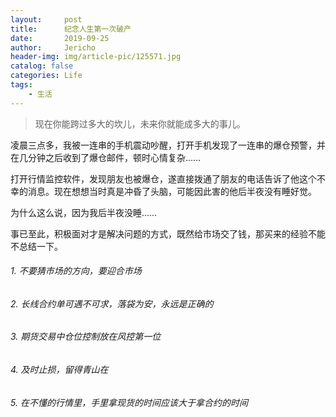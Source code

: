 ```yaml
---
layout:     post
title:      纪念人生第一次破产
date:       2019-09-25
author:     Jericho
header-img: img/article-pic/125571.jpg
catalog: false
categories: Life
tags:
    - 生活
---
```


> 现在你能跨过多大的坎儿，未来你就能成多大的事儿。

凌晨三点多，我被一连串的手机震动吵醒，打开手机发现了一连串的爆仓预警，并在几分钟之后收到了爆仓邮件，顿时心情复杂……

打开行情监控软件，发现朋友也被爆仓，遂直接拨通了朋友的电话告诉了他这个不幸的消息。现在想想当时真是冲昏了头脑，可能因此害的他后半夜没有睡好觉。

为什么这么说，因为我后半夜没睡……

事已至此，积极面对才是解决问题的方式，既然给市场交了钱，那买来的经验不能不总结一下。


###### 1. 不要猜市场的方向，要迎合市场

###### 2. 长线合约单可遇不可求，落袋为安，永远是正确的

###### 3. 期货交易中仓位控制放在风控第一位

###### 4. 及时止损，留得青山在

###### 5. 在不懂的行情里，手里拿现货的时间应该大于拿合约的时间


